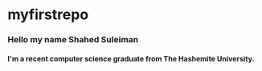 # myfirstrepo
### Hello my name **Shahed Suleiman** 
#### I'm a recent computer science graduate from The Hashemite University.
####
